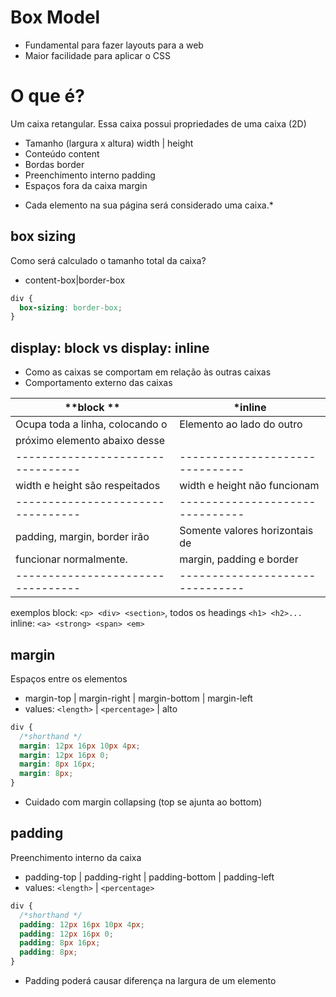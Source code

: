 # Box Model

- Fundamental para fazer layouts para a web
- Maior facilidade para aplicar o CSS

# O que é?

Um caixa retangular.
Essa caixa possui propriedades de uma caixa (2D)

- Tamanho (largura x altura) width | height
- Conteúdo content
- Bordas border
- Preenchimento interno padding
- Espaços fora da caixa margin

* Cada elemento na sua página será considerado uma caixa.\*

## box sizing

Como será calculado o tamanho total da caixa?

- content-box|border-box

```css
div {
  box-sizing: border-box;
}
```

## display: block vs display: inline

- Como as caixas se comportam em relação às outras caixas
- Comportamento externo das caixas

| **block **                        | \*inline                        |
| --------------------------------- | ------------------------------- |
| Ocupa toda a linha, colocando o   | Elemento ao lado do outro       |
| próximo elemento abaixo desse     |                                 |
| --------------------------------- | ------------------------------- |
| width e height são respeitados    | width e height não funcionam    |
| --------------------------------- | ------------------------------- |
| padding, margin, border irão      | Somente valores horizontais de  |
| funcionar normalmente.            | margin, padding e border        |
| --------------------------------- | ------------------------------- |

exemplos
block: `<p> <div> <section>`, todos os headings `<h1> <h2>...`
inline: `<a> <strong> <span> <em>`

## margin

Espaços entre os elementos

- margin-top | margin-right | margin-bottom | margin-left
- values: `<length>` | `<percentage>` | alto

```css
div {
  /*shorthand */
  margin: 12px 16px 10px 4px;
  margin: 12px 16px 0;
  margin: 8px 16px;
  margin: 8px;
}
```

- Cuidado com margin collapsing (top se ajunta ao bottom)

## padding

Preenchimento interno da caixa

- padding-top | padding-right | padding-bottom | padding-left
- values: `<length>` | `<percentage>`

```css
div {
  /*shorthand */
  padding: 12px 16px 10px 4px;
  padding: 12px 16px 0;
  padding: 8px 16px;
  padding: 8px;
}
```

- Padding poderá causar diferença na largura de um elemento
